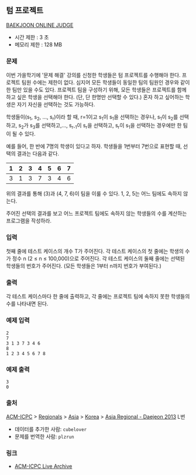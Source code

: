 ## 텀 프로젝트

[BAEKJOON ONLINE JUDGE](https://www.acmicpc.net/problem/9466)

- 시간 제한 : 3 초
- 메모리 제한 : 128 MB

### 문제

이번 가을학기에 '문제 해결' 강의를 신청한 학생들은 텀 프로젝트를 수행해야 한다.
프로젝트 팀원 수에는 제한이 없다.
심지어 모든 학생들이 동일한 팀의 팀원인 경우와 같이 한 팀만 있을 수도 있다.
프로젝트 팀을 구성하기 위해,
모든 학생들은 프로젝트를 함께하고 싶은 학생을 선택해야 한다.
(단, 단 한명만 선택할 수 있다.)
혼자 하고 싶어하는 학생은 자기 자신을 선택하는 것도 가능하다.

학생들이(s<sub>1</sub>, s<sub>2</sub>, ..., s<sub>r</sub>)이라 할 때,
r=1이고 s<sub>1</sub>이 s<sub>1</sub>을 선택하는 경우나,
s<sub>1</sub>이 s<sub>2</sub>를 선택하고,
s<sub>2</sub>가 s<sub>3</sub>를 선택하고,...,
s<sub>r-1</sub>이 s<sub>r</sub>을 선택하고,
s<sub>r</sub>이 s<sub>1</sub>을 선택하는 경우에만 한 팀이 될 수 있다.

예를 들어, 한 반에 7명의 학생이 있다고 하자. 학생들을 1번부터 7번으로 표현할 때, 선택의 결과는 다음과 같다.

| 1 | 2 | 3 | 4 | 5 | 6 | 7 |
|---|---|---|---|---|---|---|
| 3 | 1 | 3 | 7 | 3 | 4 | 6 |

위의 결과를 통해 (3)과 (4, 7, 6)이 팀을 이룰 수 있다.
1, 2, 5는 어느 팀에도 속하지 않는다.

주어진 선택의 결과를 보고
어느 프로젝트 팀에도 속하지 않는 학생들의 수를 계산하는 프로그램을 작성하라.

### 입력

첫째 줄에 테스트 케이스의 개수 T가 주어진다. 각 테스트 케이스의 첫 줄에는
학생의 수가 정수 n (2 ≤ n ≤ 100,000)으로 주어진다.
각 테스트 케이스의 둘째 줄에는 선택된 학생들의 번호가 주어진다.
(모든 학생들은 1부터 n까지 번호가 부여된다.)

### 출력

각 테스트 케이스마다 한 줄에 출력하고,
각 줄에는 프로젝트 팀에 속하지 못한 학생들의 수를 나타내면 된다.

### 예제 입력

```
2
7
3 1 3 7 3 4 6
8
1 2 3 4 5 6 7 8
```

### 예제 출력

```
3
0
```

### 출처

[ACM-ICPC](https://www.acmicpc.net/category/1)
\> [Regionals](https://www.acmicpc.net/category/7)
\> [Asia](https://www.acmicpc.net/category/42)
\> [Korea](https://www.acmicpc.net/category/211)
\> [Asia Regional - Daejeon 2013](https://www.acmicpc.net/category/detail/1169)
L번

- 데이터를 추가한 사람: `cubelover`
- 문제를 번역한 사람: `plzrun`

### 링크

- [ACM-ICPC Live Archive](https://icpcarchive.ecs.baylor.edu/index.php?option=com_onlinejudge&Itemid=8&page=show_problem&problem=4522)
